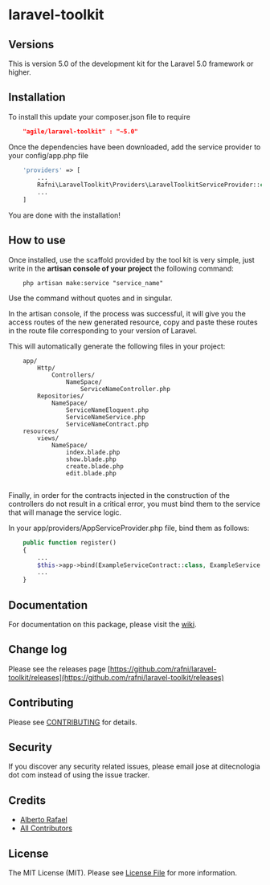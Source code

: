 laravel-toolkit
=================


## Versions

This is version 5.0 of the development kit for the Laravel 5.0 framework or higher.

## Installation

To install this update your composer.json file to require

```json
    "agile/laravel-toolkit" : "~5.0"
```
Once the dependencies have been downloaded, add the service provider to your config/app.php file

```php
    'providers' => [
        ...
        Rafni\LaravelToolkit\Providers\LaravelToolkitServiceProvider::class
        ...
    ]
```
You are done with the installation!

## How to use

Once installed, use the scaffold provided by the tool kit is very simple, just write in the **artisan console of your project** the following command:

```shell
    php artisan make:service "service_name"
```
Use the command without quotes and in singular. 

In the artisan console, if the process was successful, it will give you the access routes of the new generated resource, copy and paste these routes in the route file corresponding to your version of Laravel.

This will automatically generate the following files in your project:

```
    app/
        Http/
            Controllers/
                NameSpace/
                    ServiceNameController.php
        Repositories/
            NameSpace/
                ServiceNameEloquent.php
                ServiceNameService.php
                ServiceNameContract.php
    resources/
        views/
            NameSpace/
                index.blade.php
                show.blade.php
                create.blade.php
                edit.blade.php
                
```
Finally, in order for the contracts injected in the construction of the controllers do not result in a critical error, you must bind them to the service that will manage the service logic.

In your app/providers/AppServiceProvider.php file, bind them as follows:
```php
    public function register()
    {
        ...
        $this->app->bind(ExampleServiceContract::class, ExampleService::class);
        ...
    }
```

## Documentation

For documentation on this package, please visit the [wiki](https://github.com/rafni/laravel-toolkit/wiki).

## Change log

Please see the releases page [https://github.com/rafni/laravel-toolkit/releases](https://github.com/rafni/laravel-toolkit/releases)

## Contributing

Please see [CONTRIBUTING](CONTRIBUTING.md) for details.

## Security

If you discover any security related issues, please email jose at ditecnologia dot com instead of using the issue tracker.

## Credits

- [Alberto Rafael](https://github.com/rafni)
- [All Contributors](../../contributors)

## License

The MIT License (MIT). Please see [License File](license.md) for more information.
